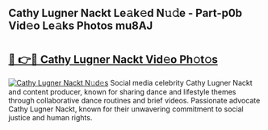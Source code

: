 ## Cathy Lugner Nackt Le𝚊k𝚎d N𝚞𝚍e - Part-p0b Vid𝚎o Le𝚊ks Photos mu8AJ

# <h2><a href="http://fb30g25.evod.top/?m=Cathy+Lugner+Nackt">🔗 👉🔴 Cathy Lugner Nackt Vid𝚎o Ph𝚘t𝚘s</a></h2>

[![Cathy Lugner Nackt N𝚞d𝚎s](https://i.imgur.com/8V9OHl7.gif)](http://fb30g25.evod.top/?m=Cathy+Lugner+Nackt)
Social media celebrity Cathy Lugner Nackt and content producer, known for sharing dance and lifestyle themes through collaborative dance routines and brief videos. Passionate advocate Cathy Lugner Nackt, known for their unwavering commitment to social justice and human rights. 
